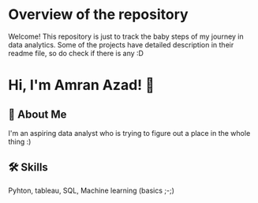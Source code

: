 
# Overview of the repository

Welcome! This repository is just to track the baby steps of my journey in data analytics. Some of the projects have detailed description in their readme file, so do check if there is any :D

# Hi, I'm Amran Azad! 👋


## 🚀 About Me
I'm an aspiring data analyst who is trying to figure out a place in the whole thing :)


## 🛠 Skills
Pyhton, tableau, SQL, Machine learning (basics ;-;)

